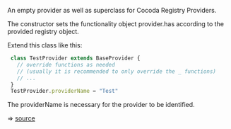 


An empty provider as well as superclass for Cocoda Registry Providers.

The constructor sets the functionality object provider.has according to the provided registry object.

Extend this class like this:
```javascript
 class TestProvider extends BaseProvider {
   // override functions as needed
   // (usually it is recommended to only override the _ functions)
   // ...
 }
 TestProvider.providerName = "Test"
```
The providerName is necessary for the provider to be identified.



⇒ [source](https://github.com/gbv/cocoda/tree/dev/src/providers/base-provider.js)